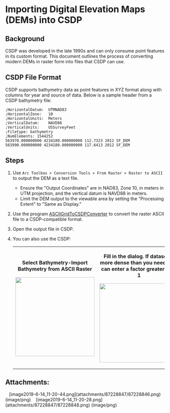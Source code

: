 # Importing Digital Elevation Maps (DEMs) into CSDP

## Background

CSDP was developed in the late 1990s and can only consume point features in its custom format. This document outlines the process of converting modern DEMs in raster form into files that CSDP can use.

## CSDP File Format

CSDP supports bathymetry data as point features in XYZ format along with columns for year and source of data. Below is a sample header from a CSDP bathymetry file:

```
;HorizontalDatum:  UTMNAD83
;HorizontalZone:   10
;HorizontalUnits:  Meters
;VerticalDatum:    NAVD88
;VerticalUnits:    USSurveyFeet
;Filetype: bathymetry
;NumElements: 1544252
563970.000000000 4234180.000000000 112.7323 2012 SF_DEM
563990.000000000 4234180.000000000 117.6413 2012 SF_DEM
```

## Steps

1. Use `Arc Toolbox > Conversion Tools > From Raster > Raster to ASCII` to output the DEM as a text file.
   - Ensure the "Output Coordinates" are in NAD83, Zone 10, in meters in UTM projection, and the vertical datum is NAVD88 in meters.
   - Limit the DEM output to the viewable area by setting the "Processing Extent" to "Same as Display."
2. Use the program [ASCIIGridToCSDPConverter](https://github.com/CADWRDeltaModeling/csdp/blob/master/csdp/resources/ASCIIGridToCSDPConverter.exe) to convert the raster ASCII file to a CSDP-compatible format.
3. Open the output file in CSDP.
4. You can also use the CSDP:

    <table class="confluenceTable">
    <tbody>
    <tr class="header">
    <th class="confluenceTh"><div class="content-wrapper">
    <p>Select Bathymetry-Import Bathymetry from ASCII Raster</p>
    <p><img src="attachments/87228847/87228848.png"
    data-image-src="attachments/87228847/87228848.png"
    data-unresolved-comment-count="0" data-linked-resource-id="87228848"
    data-linked-resource-version="1" data-linked-resource-type="attachment"
    data-linked-resource-default-alias="image2019-6-14_11-20-28.png"
    data-base-url="http://msb-confluence"
    data-linked-resource-content-type="image/png"
    data-linked-resource-container-id="87228847"
    data-linked-resource-container-version="1" height="250" /></p>
    </div></th>
    <th class="confluenceTh"><div class="content-wrapper">
    <p>Fill in the dialog. If dataset is more dense than you need, you can
    enter a factor greater than 1</p>
    <p><img src="attachments/87228847/87228846.png"
    data-image-src="attachments/87228847/87228846.png"
    data-unresolved-comment-count="0" data-linked-resource-id="87228846"
    data-linked-resource-version="1" data-linked-resource-type="attachment"
    data-linked-resource-default-alias="image2019-6-14_11-20-44.png"
    data-base-url="http://msb-confluence"
    data-linked-resource-content-type="image/png"
    data-linked-resource-container-id="87228847"
    data-linked-resource-container-version="1" height="250" /></p>
    </div></th>
    </tr>
    &#10;</tbody>
    </table>

## Attachments:

<img src="images/icons/bullet_blue.gif" width="8" height="8" />
[image2019-6-14_11-20-44.png](attachments/87228847/87228846.png)
(image/png)  
<img src="images/icons/bullet_blue.gif" width="8" height="8" />
[image2019-6-14_11-20-28.png](attachments/87228847/87228848.png)
(image/png)

